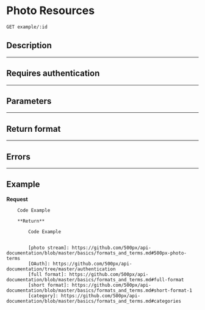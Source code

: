 # Photo Resources

    GET example/:id

## Description

***

## Requires authentication

***

## Parameters

***

## Return format

***

## Errors

***

## Example
**Request**

        Code Example

        **Return**

            Code Example


            [photo stream]: https://github.com/500px/api-documentation/blob/master/basics/formats_and_terms.md#500px-photo-terms
            [OAuth]: https://github.com/500px/api-documentation/tree/master/authentication
            [full format]: https://github.com/500px/api-documentation/blob/master/basics/formats_and_terms.md#full-format
            [short format]: https://github.com/500px/api-documentation/blob/master/basics/formats_and_terms.md#short-format-1
            [category]: https://github.com/500px/api-documentation/blob/master/basics/formats_and_terms.md#categories
